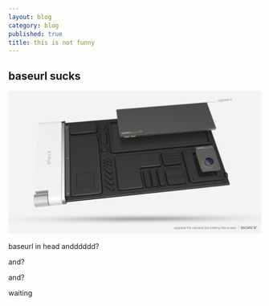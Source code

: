 ```yaml
---
layout: blog
category: blog
published: true
title: this is not funny
---
```


## baseurl sucks

![hd_0793bbd7a8e7d9a57dc30e9909185179.jpg](/media/hd_0793bbd7a8e7d9a57dc30e9909185179.jpg)

baseurl in head 
andddddd?

and?

and?

waiting